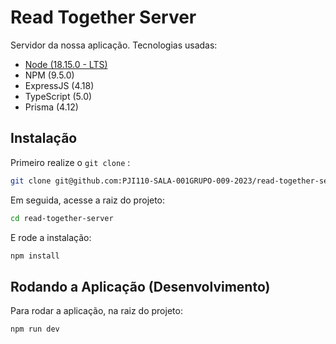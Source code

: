 # Read Together Server

Servidor da nossa aplicação. Tecnologias usadas:

- [Node (18.15.0 - LTS)](https://nodejs.org/en/download)
- NPM (9.5.0)
- ExpressJS (4.18)
- TypeScript (5.0)
- Prisma (4.12)

## Instalação

Primeiro realize o `git clone` :

```sh
git clone git@github.com:PJI110-SALA-001GRUPO-009-2023/read-together-server.git
```

Em seguida, acesse a raiz do projeto:

```sh
cd read-together-server
```

E rode a instalação:

```sh
npm install
```

## Rodando a Aplicação (Desenvolvimento)

Para rodar a aplicação, na raiz do projeto:

```sh
npm run dev
```
